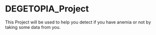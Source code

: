 # DEGETOPIA_Project
 This Project will be used to help you detect if you have anemia or not by taking some data from you.
